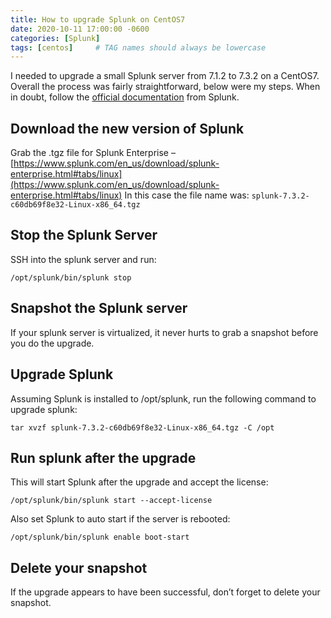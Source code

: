 ```yaml
---
title: How to upgrade Splunk on CentOS7
date: 2020-10-11 17:00:00 -0600
categories: [Splunk]
tags: [centos]     # TAG names should always be lowercase
---
```


I needed to upgrade a small Splunk server from 7.1.2 to 7.3.2 on a CentOS7. Overall the process was fairly straightforward, below were my steps. When in doubt, follow the [official documentation](https://docs.splunk.com/Documentation/Splunk/7.3.2/Installation/UpgradeonUNIX) from Splunk.

## Download the new version of Splunk

Grab the .tgz file for Splunk Enterprise – [https://www.splunk.com/en_us/download/splunk-enterprise.html#tabs/linux](https://www.splunk.com/en_us/download/splunk-enterprise.html#tabs/linux) In this case the file name was: `splunk-7.3.2-c60db69f8e32-Linux-x86_64.tgz`

## Stop the Splunk Server

SSH into the splunk server and run:

`/opt/splunk/bin/splunk stop`


## Snapshot the Splunk server

If your splunk server is virtualized, it never hurts to grab a snapshot before you do the upgrade.

## Upgrade Splunk

Assuming Splunk is installed to /opt/splunk, run the following command to upgrade splunk:

`tar xvzf splunk-7.3.2-c60db69f8e32-Linux-x86_64.tgz -C /opt`

## Run splunk after the upgrade
This will start Splunk after the upgrade and accept the license:

`/opt/splunk/bin/splunk start --accept-license`

Also set Splunk to auto start if the server is rebooted:

`/opt/splunk/bin/splunk enable boot-start`

## Delete your snapshot

If the upgrade appears to have been successful, don’t forget to delete your snapshot.